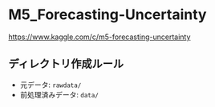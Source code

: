 # M5_Forecasting-Uncertainty
https://www.kaggle.com/c/m5-forecasting-uncertainty

## ディレクトリ作成ルール
- 元データ: `rawdata/`
- 前処理済みデータ: `data/`

